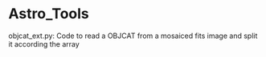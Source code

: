 # Astro_Tools

objcat_ext.py: Code to read a OBJCAT from a mosaiced fits image and split it according the array
